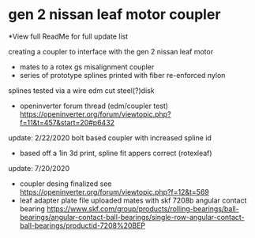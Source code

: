# gen 2 nissan leaf motor coupler

*View full ReadMe for full update list

creating a coupler to interface with the gen 2 nissan leaf motor
- mates to a rotex gs misalignment coupler 
- series of prototype splines printed with fiber re-enforced nylon

splines tested via a wire edm cut steel(?)disk

- openinverter forum thread (edm/coupler test)
https://openinverter.org/forum/viewtopic.php?f=11&t=457&start=20#p6432

update: 2/22/2020 bolt based coupler with increased spline id
- based off a 1in 3d print, spline fit appers correct (rotexleaf)

update: 7/20/2020
- coupler desing finalized see https://openinverter.org/forum/viewtopic.php?f=12&t=569
- leaf adapter plate file uploaded mates with  skf 7208b angular contact bearing https://www.skf.com/group/products/rolling-bearings/ball-bearings/angular-contact-ball-bearings/single-row-angular-contact-ball-bearings/productid-7208%20BEP 
